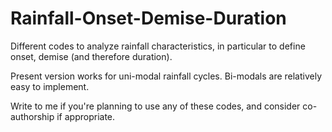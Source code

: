 # Rainfall-Onset-Demise-Duration
Different codes to analyze rainfall characteristics, in particular to define onset, demise (and therefore duration). 

Present version works for uni-modal rainfall cycles. Bi-modals are relatively easy to implement.

Write to me if you're planning to use any of these codes, and consider co-authorship if appropriate.
